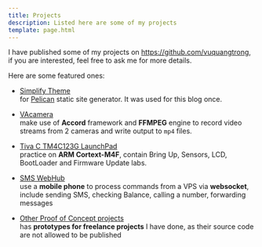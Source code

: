 ```yaml
---
title: Projects
description: Listed here are some of my projects
template: page.html
---
```


I have published some of my projects on https://github.com/vuquangtrong, \
if you are interested, feel free to ask me for more details.

Here are some featured ones:

* [Simplify Theme](https://www.codeinsideout.com/simplify-theme/) \
  for [Pelican](https://docs.getpelican.com/) static site generator. It was used for this blog once.

* [VAcamera](https://github.com/vuquangtrong/vacamera) \
  make use of **Accord** framework and **FFMPEG** engine to record video streams from 2 cameras and write output to `mp4` files.

* [Tiva C TM4C123G LaunchPad](https://github.com/vuquangtrong/tiva-c) \
  practice on **ARM Cortext-M4F**, contain Bring Up, Sensors, LCD, BootLoader and Firmware Update labs.

* [SMS WebHub](https://github.com/vuquangtrong/smswebhub) \
  use a **mobile phone** to process commands from a VPS via **websocket**, include sending SMS, checking Balance, calling a number, forwarding messages

* [Other Proof of Concept projects](https://github.com/vuquangtrong/PoC) \
  has **prototypes for freelance projects** I have done, as their source code are not allowed to be published

